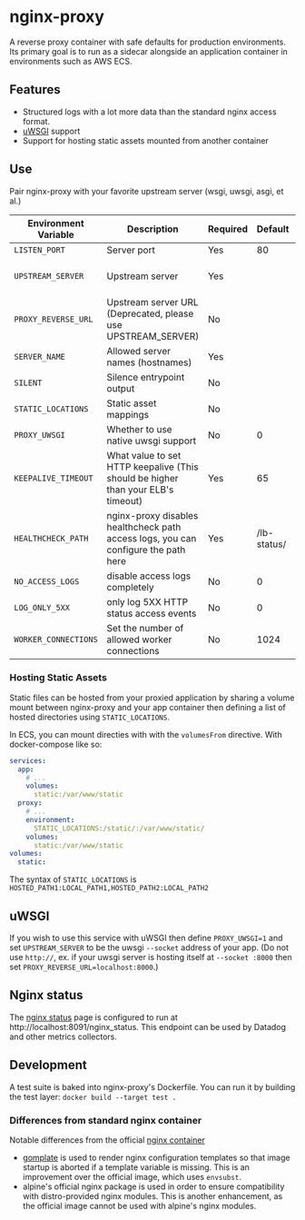 # nginx-proxy

A reverse proxy container with safe defaults for production environments. Its
primary goal is to run as a sidecar alongside an application container in
environments such as AWS ECS.

## Features

- Structured logs with a lot more data than the standard nginx access format.
- [uWSGI][] support
- Support for hosting static assets mounted from another container

## Use

Pair nginx-proxy with your favorite upstream server (wsgi, uwsgi, asgi, et al.)

| Environment Variable | Description | Required | Default | Example |
|----------------------|-------------|----------|---------|---------|
| `LISTEN_PORT` | Server port | Yes | 80 | |
| `UPSTREAM_SERVER` | Upstream server | Yes | | myapp:8080 fail_timeout=0, unix://mnt/server.sock |
| `PROXY_REVERSE_URL` | Upstream server URL (Deprecated, please use UPSTREAM_SERVER) | No | | http://myapp:8080 |
| `SERVER_NAME` | Allowed server names (hostnames) | Yes | | |
| `SILENT` | Silence entrypoint output | No | | |
| `STATIC_LOCATIONS` | Static asset mappings | No | | |
| `PROXY_UWSGI` | Whether to use native uwsgi support | No | 0 | 1 |
| `KEEPALIVE_TIMEOUT` | What value to set HTTP keepalive (This should be higher than your ELB's timeout) | Yes | 65 | |
| `HEALTHCHECK_PATH` | nginx-proxy disables healthcheck path access logs, you can configure the path here | Yes | /lb-status/ | |
| `NO_ACCESS_LOGS` | disable access logs completely | No | 0 | 1 |
| `LOG_ONLY_5XX` | only log 5XX HTTP status access events | No | 0 | 1 |
| `WORKER_CONNECTIONS` | Set the number of allowed worker connections | No | 1024 | 2048 |

### Hosting Static Assets

Static files can be hosted from your proxied application by sharing a volume
mount between nginx-proxy and your app container then defining a list of
hosted directories using `STATIC_LOCATIONS`.

In ECS, you can mount directies with with the `volumesFrom` directive. With
docker-compose like so:

```yaml
services:
  app:
    # ...
    volumes:
      static:/var/www/static
  proxy:
    # ...
    environment:
      STATIC_LOCATIONS:/static/:/var/www/static/
    volumes:
      static:/var/www/static
volumes:
  static:
```

The syntax of `STATIC_LOCATIONS` is `HOSTED_PATH1:LOCAL_PATH1,HOSTED_PATH2:LOCAL_PATH2`

## uWSGI

If you wish to use this service with uWSGI then define `PROXY_UWSGI=1` and set
`UPSTREAM_SERVER` to be the uwsgi `--socket` address of your app. (Do not
use `http://`, ex. if your uwsgi server is hosting itself at `--socket :8000`
then set `PROXY_REVERSE_URL=localhost:8000`.)

## Nginx status

The [nginx status][] page is configured to run at
http://localhost:8091/nginx_status. This endpoint can be used by Datadog and
other metrics collectors.

## Development

A test suite is baked into nginx-proxy's Dockerfile. You can run it by building
the test layer: `docker build --target test .`

### Differences from standard nginx container

Notable differences from the official [nginx container][]

- [gomplate][] is used to render nginx configuration templates so that image startup
  is aborted if a template variable is missing. This is an improvement over the
  official image, which uses `envsubst`.
- alpine's official nginx package is used in order to ensure compatibility with
  distro-provided nginx modules. This is another enhancement, as the official
  image cannot be used with alpine's nginx modules.

[nginx container]: https://hub.docker.com/_/nginx
[gomplate]: https://docs.gomplate.ca/
[uwsgi]: https://uwsgi-docs.readthedocs.io/en/latest/
[nginx status]: https://nginx.org/en/docs/http/ngx_http_stub_status_module.html

